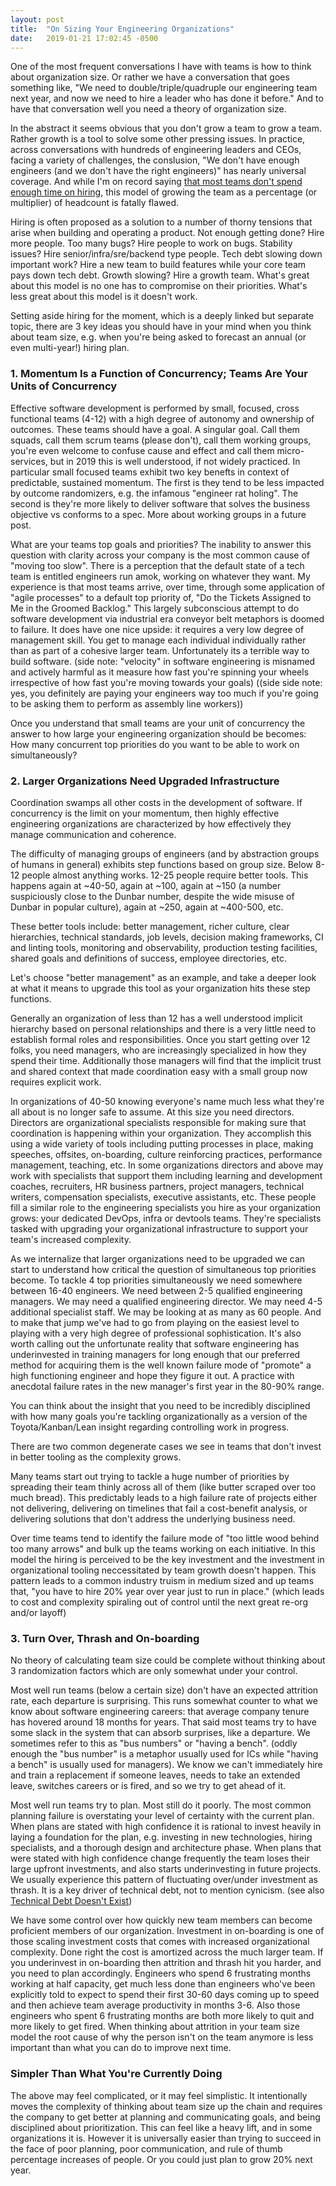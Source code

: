 ```yaml
---
layout: post
title:  "On Sizing Your Engineering Organizations"
date:   2019-01-21 17:02:45 -0500
---
```

One of the most frequent conversations I have with teams is how to think about organization size.  Or rather we have a conversation that goes something like, "We need to double/triple/quadruple our engineering team next year, and now we need to hire a leader who has done it before."  And to have that conversation well you need a theory of organization size.

In the abstract it seems obvious that you don't grow a team to grow a team. Rather growth is a tool to solve some other pressing issues.  In practice, across conversations with hundreds of engineering leaders and CEOs, facing a variety of challenges, the conslusion, "We don't have enough engineers (and we don't have the right engineers)" has nearly universal coverage.  And while I'm on record saying [that most teams don't spend enough time on hiring](/notes/faqs-from-coaching), this model of growing the team as a percentage (or multiplier) of headcount is fatally flawed.  

Hiring is often proposed as a solution to a number of thorny tensions that arise when building and operating a product.  Not enough getting done? Hire more people.  Too many bugs? Hire people to work on bugs.  Stability issues? Hire senior/infra/sre/backend type people. Tech debt slowing down important work? Hire a new team to build features while your core team pays down tech debt.  Growth slowing? Hire a growth team.  What's great about this model is no one has to compromise on their priorities.  What's less great about this model is it doesn't work. 

Setting aside hiring for the moment, which is a deeply linked but separate topic, there are 3 key ideas you should have in your mind when you think about team size, e.g. when you're being asked to forecast an annual (or even multi-year!) hiring plan.

### 1. Momentum Is a Function of Concurrency; Teams Are Your Units of Concurrency

Effective software development is performed by small, focused, cross functional teams (4-12) with a high degree of autonomy and ownership of outcomes.  These teams should have a goal.  A singular goal.  Call them squads, call them scrum teams (please don't), call them working groups, you're even welcome to confuse cause and effect and call them micro-services, but in 2019 this is well understood, if not widely practiced.  In particular small focused teams exhibit two key benefts in context of predictable, sustained momentum.  The first is they tend to be less impacted by outcome randomizers, e.g. the infamous "engineer rat holing". The second is they're more likely to deliver software that solves the business objective vs conforms to a spec.  More about working groups in a future post.

What are your teams top goals and priorities?  The inability to answer this question with clarity across your company is the most common cause of "moving too slow". There is a perception that the default state of a tech team is entitled engineers run amok, working on whatever they want.  My experience is that most teams arrive, over time, through some application of "agile processes" to a default top priority of, "Do the Tickets Assigned to Me in the Groomed Backlog." This largely subconscious attempt to do software development via industrial era conveyor belt metaphors is doomed to failure.  It does have one nice upside: it requires a very low degree of management skill.  You get to manage each individual individually rather than as part of a cohesive larger team. Unfortunately its a terrible way to build software. (side note: "velocity" in software engineering is misnamed and actively harmful as it measure how fast you're spinning your wheels irrespective of how fast you're moving towards your goals) ((side side note: yes, you definitely are paying your engineers way too much if you're going to be asking them to perform as assembly line workers))

Once you understand that small teams are your unit of concurrency the answer to how large your engineering organization should be becomes: How many concurrent top priorities do you want to be able to work on simultaneously?

### 2. Larger Organizations Need Upgraded Infrastructure

Coordination swamps all other costs in the development of software.  If concurrency is the limit on your momentum, then highly effective engineering organizations are characterized by how effectively they manage communication and coherence.

The difficulty of managing groups of engineers (and by abstraction groups of humans in general) exhibits step functions based on group size.  Below 8-12 people almost anything works. 12-25 people require better tools. This happens again at ~40-50, again at ~100, again at ~150 (a number suspiciously close to the Dunbar number, despite the wide misuse of Dunbar in popular culture), again at ~250, again at ~400-500, etc. 

These better tools include: better management, richer culture, clear hierarchies, technical standards, job levels, decision making frameworks, CI and linting tools, monitoring and observability, production testing facilities, shared goals and definitions of success, employee directories, etc.

Let's choose "better management" as an example, and take a deeper look at what it means to upgrade this tool as your organization hits these step functions.

Generally an organization of less than 12 has a well understood implicit hierarchy based on personal relationships and there is a very little need to establish formal roles and responsibilities.  Once you start getting over 12 folks, you need managers, who are increasingly specialized in how they spend their time.  Additionally those managers will find that the implicit trust and shared context that made coordination easy with a small group now requires explicit work. 

In organizations of 40-50 knowing everyone's name much less what they're all about is no longer safe to assume.  At this size you need directors.  Directors are organizational specialists responsible for making sure that coordination is happening within your organization.  They accomplish this using a wide variety of tools including putting processes in place, making speeches, offsites, on-boarding, culture reinforcing practices, performance management, teaching, etc.  In some organizations directors and above may work with specialists that support them including learning and development coaches, recruiters, HR business partners, project managers, technical writers, compensation specialists, executive assistants, etc.  These people fill a similar role to the engineering specialists you hire as your organization grows: your dedicated DevOps, infra or devtools teams. They're specialists tasked with upgrading your organizational infrastructure to support your team's increased complexity.

As we internalize that larger organizations need to be upgraded we can start to understand how critical the question of simultaneous top priorities become.  To tackle 4 top priorities simultaneously we need somewhere between 16-40 engineers.  We need between 2-5 qualified engineering managers.  We may need a qualified engineering director. We may need 4-5 additional specialist staff. We may be looking at as many as 60 people.  And to make that jump we've had to go from playing on the easiest level to playing with a very high degree of professional sophistication.  It's also worth calling out the unfortunate reality that software engineering has underinvested in training managers for long enough that our preferred method for acquiring them is the well known failure mode of "promote" a high functioning engineer and hope they figure it out. A practice with anecdotal failure rates in the new manager's first year in the 80-90% range.

You can think about the insight that you need to be incredibly disciplined with how many goals you're tackling organizationally as a version of the Toyota/Kanban/Lean insight regarding controlling work in progress.

There are two common degenerate cases we see in teams that don't invest in better tooling as the complexity grows.

Many teams start out trying to tackle a huge number of priorities by spreading their team thinly across all of them (like butter scraped over too much bread).  This predictably leads to a high failure rate of projects either not delivering, delivering on timelines that fail a cost-benefit analysis, or delivering solutions that don't address the underlying business need.  

Over time teams tend to identify the failure mode of "too little wood behind too many arrows" and bulk up the teams working on each initiative.  In this model the hiring is perceived to be the key investment and the investment in organizational tooling neccessitated by team growth doesn't happen.  This pattern leads to a common industry truism in medium sized and up teams that, "you have to hire 20% year over year just to run in place." (which leads to cost and complexity spiraling out of control until the next great re-org and/or layoff)


### 3. Turn Over, Thrash and On-boarding

No theory of calculating team size could be complete without thinking about 3 randomization factors which are only somewhat under your control.  

Most well run teams (below a certain size) don't have an expected attrition rate, each departure is surprising.  This runs somewhat counter to what we know about software engineering careers: that average company tenure has hovered around 18 months for years.  That said most teams try to have some slack in the system that can absorb surprises, like a departure.  We sometimes refer to this as "bus numbers" or "having a bench". (oddly enough the "bus number" is a metaphor usually used for ICs while "having a bench" is usually used for managers).  We know we can't immediately hire and train a replacement if someone leaves, needs to take an extended leave, switches careers or is fired, and so we try to get ahead of it.

Most well run teams try to plan. Most still do it poorly.  The most common planning failure is overstating your level of certainty with the current plan. When plans are stated with high confidence it is rational to invest heavily in laying a foundation for the plan, e.g. investing in new technologies, hiring specialists, and a thorough design and architecture phase.  When plans that were stated with high confidence change frequently the team loses their large upfront investments, and also starts underinvesting in future projects.  We usually experience this pattern of fluctuating over/under investment as thrash.  It is a key driver of technical debt, not to mention cynicism. (see also [Technical Debt Doesn't Exist](/notes/towards-an-understanding-of-technical-debt))

We have some control over how quickly new team members can become proficient members of our organization. Investment in on-boarding is one of those scaling investment costs that comes with increased organizational complexity.  Done right the cost is amortized across the much larger team.  If you underinvest in on-boarding then attrition and thrash hit you harder, and you need to plan accordingly.  Engineers who spend 6 frustrating months working at half capacity, get much less done than engineers who've been explicitly told to expect to spend their first 30-60 days coming up to speed and then achieve team average productivity in months 3-6.  Also those engineers who spent 6 frustrating months are both more likely to quit and more likely to get fired. When thinking about attrition in your team size model the root cause of why the person isn't on the team anymore is less important than what you can do to improve next time.

### Simpler Than What You're Currently Doing

The above may feel complicated, or it may feel simplistic.  It intentionally moves the complexity of thinking about team size up the chain and requires the company to get better at planning and communicating goals, and being disciplined about prioritization.  This can feel like a heavy lift, and in some organizations it is.  However it is universally easier than trying to succeed in the face of poor planning, poor communication, and rule of thumb percentage increases of people.  Or you could just plan to grow 20% next year. 


